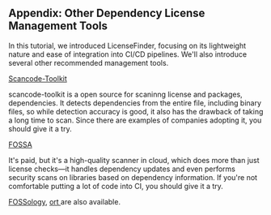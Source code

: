 ## Appendix: Other Dependency License Management Tools

In this tutorial, we introduced LicenseFinder, focusing on its lightweight nature and ease of integration into CI/CD pipelines. We'll also introduce several other recommended management tools.


[Scancode-Toolkit](https://github.com/aboutcode-org/scancode-toolkit)

scancode-toolkit is a open source for scaninng license and packages, dependencies. It detects dependencies from the entire file, including binary files, so while detection accuracy is good, it also has the drawback of taking a long time to scan. Since there are examples of companies adopting it, you should give it a try.

[FOSSA](https://fossa.com/)

It's paid, but it's a high-quality scanner in cloud, which does more than just license checks—it handles dependency updates and even performs security scans on libraries based on dependency information. If you're not comfortable putting a lot of code into CI, you should give it a try.

[FOSSology](https://github.com/fossology/fossology), [ort
](https://github.com/oss-review-toolkit/ort) are also available.

